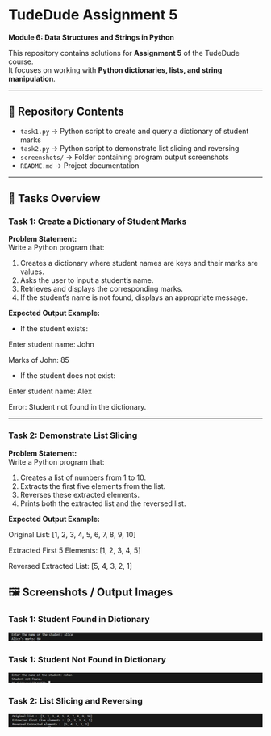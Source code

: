 # TudeDude Assignment 5  
**Module 6: Data Structures and Strings in Python**

This repository contains solutions for **Assignment 5** of the TudeDude course.  
It focuses on working with **Python dictionaries, lists, and string manipulation**.

---

## 📂 Repository Contents

- `task1.py` → Python script to create and query a dictionary of student marks  
- `task2.py` → Python script to demonstrate list slicing and reversing  
- `screenshots/` → Folder containing program output screenshots  
- `README.md` → Project documentation  

---

## 📝 Tasks Overview

### **Task 1: Create a Dictionary of Student Marks**
**Problem Statement:**  
Write a Python program that:
1. Creates a dictionary where student names are keys and their marks are values.  
2. Asks the user to input a student’s name.  
3. Retrieves and displays the corresponding marks.  
4. If the student’s name is not found, displays an appropriate message.  

**Expected Output Example:**  
- If the student exists:

Enter student name: John

Marks of John: 85


- If the student does not exist:

Enter student name: Alex

Error: Student not found in the dictionary.


---

### **Task 2: Demonstrate List Slicing**
**Problem Statement:**  
Write a Python program that:
1. Creates a list of numbers from 1 to 10.  
2. Extracts the first five elements from the list.  
3. Reverses these extracted elements.  
4. Prints both the extracted list and the reversed list.  

**Expected Output Example:**

Original List: [1, 2, 3, 4, 5, 6, 7, 8, 9, 10]

Extracted First 5 Elements: [1, 2, 3, 4, 5]

Reversed Extracted List: [5, 4, 3, 2, 1]



## 🖼️ Screenshots / Output Images

### Task 1: Student Found in Dictionary
![Task 1 Found](screenshots/task1_output1.jpg)

### Task 1: Student Not Found in Dictionary
![Task 1 Not Found](screenshots/task1_output2.jpg)

### Task 2: List Slicing and Reversing
![Task 2 Output](screenshots/task2_output.jpg)



